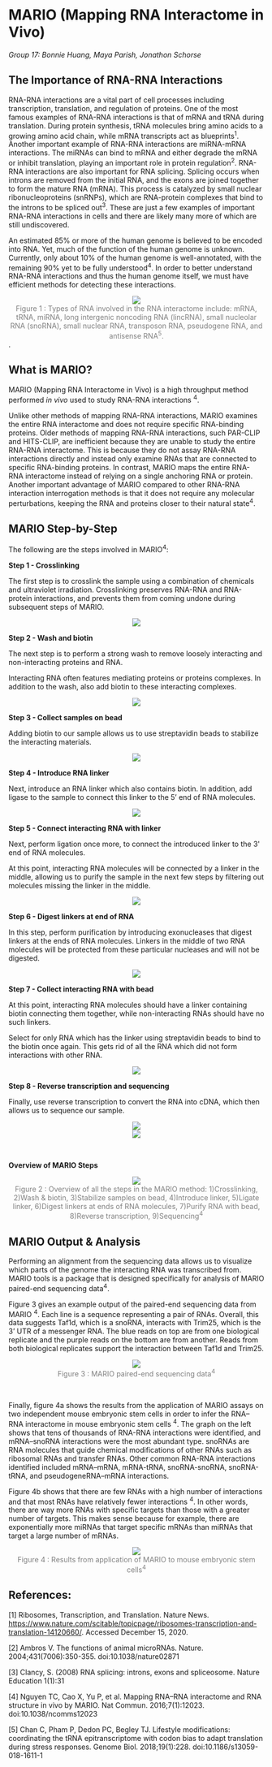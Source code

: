 # MARIO (Mapping RNA Interactome in Vivo)

*Group 17: Bonnie Huang, Maya Parish, Jonathon Schorse*

## The Importance of RNA-RNA Interactions

RNA-RNA interactions are a vital part of cell processes including transcription, translation, and regulation of proteins. One of the most famous examples of RNA-RNA interactions is that of mRNA and tRNA during translation. During protein synthesis, tRNA molecules bring amino acids to a growing amino acid chain, while mRNA transcripts act as blueprints<sup>1</sup>. Another important example of RNA-RNA interactions are miRNA-mRNA interactions. The miRNAs can bind to mRNA and either degrade the mRNA or inhibit translation, playing an important role in protein regulation<sup>2</sup>. RNA-RNA interactions are also important for RNA splicing. Splicing occurs when introns are removed from the initial RNA, and the exons are joined together to form the mature RNA (mRNA). This process is catalyzed by small nuclear ribonucleoproteins (snRNPs), which are RNA-protein complexes that bind to the introns to be spliced out<sup>3</sup>. These are just a few examples of important RNA-RNA interactions in cells and there are likely many more of which are still undiscovered. 

An estimated 85% or more of the human genome is believed to be encoded into RNA. Yet, much of the function of the human genome is unknown. Currently, only about 10% of the human genome is well-annotated, with the remaining 90% yet to be fully understood<sup>4</sup>. In order to better understand RNA-RNA interactions and thus the human genome itself, we must have efficient methods for detecting these interactions. 

<div align="center"><img src="./Group17_images/figure1.png" /></div>

<div align="center"><span style="color:gray">Figure 1 : Types of RNA involved in the RNA interactome include: mRNA, tRNA, miRNA, long intergenic noncoding RNA (lincRNA), small nucleolar RNA (snoRNA), small nuclear RNA, transposon RNA, pseudogene RNA, and antisense RNA<sup>5</sup>. </span></div>.


## What is MARIO?

MARIO (Mapping RNA Interactome in Vivo) is a high throughput method performed *in vivo* used to study RNA-RNA interactions <sup>4</sup>. 

Unlike other methods of mapping RNA-RNA interactions, MARIO examines the entire RNA interactome and does not require specific RNA-binding proteins. Older methods of mapping RNA-RNA interactions, such PAR-CLIP and HITS-CLIP, are inefficient because they are unable to study the entire RNA-RNA interactome. This is because they do not assay RNA-RNA interactions directly and instead only examine RNAs that are connected to specific RNA-binding proteins. In contrast, MARIO maps the entire RNA-RNA interactome instead of relying on a single anchoring RNA or protein. Another important advantage of MARIO compared to other RNA-RNA interaction interrogation methods is that it does not require any molecular perturbations, keeping the RNA and proteins closer to their natural state<sup>4</sup>.


## MARIO Step-by-Step

The following are the steps involved in MARIO<sup>4</sup>:

**Step 1 - Crosslinking**

The first step is to crosslink the sample using a combination of chemicals and ultraviolet irradiation. Crosslinking preserves RNA-RNA and RNA-protein interactions, and prevents them from coming undone during subsequent steps of MARIO.

<div align="center"><img src="./Group17_images/mario_step1.png" /></div>

**Step 2 - Wash and biotin**

The next step is to perform a strong wash to remove loosely interacting and non-interacting proteins and RNA.

Interacting RNA often features mediating proteins or proteins complexes. In addition to the wash, also add biotin to these interacting complexes. 

<div align="center"><img src="./Group17_images/mario_step2.png" /></div>


**Step 3 - Collect samples on bead**

Adding biotin to our sample allows us to use streptavidin beads to stabilize the interacting materials.

<div align="center"><img src="./Group17_images/mario_step3.png" /></div>

**Step 4 - Introduce RNA linker**

Next, introduce an RNA linker which also contains biotin. In addition, add ligase to the sample to connect this linker to the 5’ end of RNA molecules.

<div align="center"><img src="./Group17_images/mario_step4.png" /></div>

**Step 5 - Connect interacting RNA with linker**

Next, perform ligation once more, to connect the introduced linker to the 3' end of RNA molecules. 

At this point, interacting RNA molecules will be connected by a linker in the middle, allowing us to purify the sample in the next few steps by filtering out molecules missing the linker in the middle. 

<div align="center"><img src="./Group17_images/mario_step5.png" /></div>

**Step 6 - Digest linkers at end of RNA**

In this step, perform purification by introducing exonucleases that digest linkers at the ends of RNA molecules. Linkers in the middle of two RNA molecules will be protected from these particular nucleases and will not be digested. 

<div align="center"><img src="./Group17_images/mario_step6.png" /></div>

**Step 7 - Collect interacting RNA with bead**

At this point, interacting RNA molecules should have a linker containing biotin connecting them together, while non-interacting RNAs should have no such linkers. 

Select for only RNA which has the linker using streptavidin beads to bind to the biotin once again. This gets rid of all the RNA which did not form interactions with other RNA. 

<div align="center"><img src="./Group17_images/mario_step7.png" /></div>

**Step 8 - Reverse transcription and sequencing**

Finally, use reverse transcription to convert the RNA into cDNA, which then allows us to sequence our sample. 


<div align="center"><img src="./Group17_images/mario_step8.png" /></div>
<div align="center"><img src="./Group17_images/mario_step9.png" /></div>


<p>&nbsp;</p>

**Overview of MARIO Steps**

<div align="center"><img src="./Group17_images/figure2.png" /></div>

<div align="center"><span style="color:gray">Figure 2 : Overview of all the steps in the MARIO method: 1)Crosslinking, 2)Wash & biotin, 3)Stabilize samples on bead, 4)Introduce linker, 5)Ligate linker, 6)Digest linkers at ends of RNA molecules, 7)Purify RNA with bead, 8)Reverse transcription, 9)Sequencing<sup>4</sup></span></div>

## MARIO Output & Analysis

Performing an alignment from the sequencing data allows us to visualize which parts of the genome the interacting RNA was transcribed from. MARIO tools is a package that is designed specifically for analysis of MARIO paired-end sequencing data<sup>4</sup>. 

Figure 3 gives an example output of the paired-end sequencing data from MARIO <sup>4</sup>. Each line is a sequence representing a pair of RNAs. Overall, this data suggests Taf1d, which is a snoRNA, interacts with Trim25, which is the 3’ UTR of a messenger RNA. The blue reads on top are from one biological replicate and the purple reads on the bottom are from another. Reads from both biological replicates support the interaction between Taf1d and Trim25.

<div align="center"><img src="./Group17_images/figure3.png" /></div>

<div align="center"><span style="color:gray">Figure 3 : MARIO paired-end sequencing data<sup>4</sup></span></div>

<p>&nbsp;</p>

Finally, figure 4a shows the results from the application of MARIO assays on two independent mouse embryonic stem cells in order to infer the RNA–RNA interactome in mouse embryonic stem cells <sup>4</sup>. The graph on the left shows that tens of thousands of RNA-RNA interactions were identified, and mRNA–snoRNA interactions were the most abundant type. snoRNAs are RNA molecules that guide chemical modifications of other RNAs such as ribosomal RNAs and transfer RNAs. Other common RNA-RNA interactions identified included mRNA–mRNA, mRNA-tRNA, snoRNA-snoRNA, snoRNA-tRNA, and pseudogeneRNA–mRNA interactions. 

Figure 4b shows that there are few RNAs with a high number of interactions and that most RNAs have relatively fewer interactions <sup>4</sup>. In other words, there are way more RNAs with specific targets than those with a greater number of targets. This makes sense because for example, there are exponentially more miRNAs that target specific mRNAs than miRNAs that target a large number of mRNAs. 


<div align="center"><img src="./Group17_images/figure4.png" /></div>

<div align="center"><span style="color:gray">Figure 4 : Results from application of MARIO to mouse embryonic stem cells<sup>4</sup></span></div>


## References:
[1] Ribosomes, Transcription, and Translation. Nature News. https://www.nature.com/scitable/topicpage/ribosomes-transcription-and-translation-14120660/. Accessed December 15, 2020. 

[2] Ambros V. The functions of animal microRNAs. Nature. 2004;431(7006):350-355. doi:10.1038/nature02871

[3] Clancy, S. (2008) RNA splicing: introns, exons and spliceosome. Nature Education 1(1):31

[4] Nguyen TC, Cao X, Yu P, et al. Mapping RNA–RNA interactome and RNA structure in vivo by MARIO. Nat Commun. 2016;7(1):12023. doi:10.1038/ncomms12023

[5] Chan C, Pham P, Dedon PC, Begley TJ. Lifestyle modifications: coordinating the tRNA epitranscriptome with codon bias to adapt translation during stress responses. Genome Biol. 2018;19(1):228. doi:10.1186/s13059-018-1611-1


